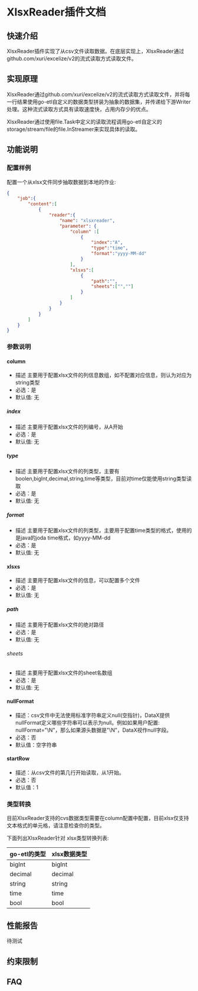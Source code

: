 # XlsxReader插件文档

## 快速介绍

XlsxReader插件实现了从csv文件读取数据。在底层实现上，XlsxReader通过github.com/xuri/excelize/v2的流式读取方式读取文件。

## 实现原理

XlsxReader通过github.com/xuri/excelize/v2的流式读取方式读取文件，并将每一行结果使用go-etl自定义的数据类型拼装为抽象的数据集，并传递给下游Writer处理。这种流式读取方式具有读取速度快，占用内存少的优点。

XlsxReader通过使用file.Task中定义的读取流程调用go-etl自定义的storage/stream/file的file.InStreamer来实现具体的读取。

## 功能说明

### 配置样例

配置一个从xlsx文件同步抽取数据到本地的作业:

```json
{
    "job":{
        "content":[
            {
                "reader":{
                    "name": "xlsxreader",
                    "parameter": {
                        "column" :[
                            {
                                "index":"A",
                                "type":"time",
                                "format":"yyyy-MM-dd"
                            }
                        ],
                        "xlsxs":[
                            {
                                "path":"",
                                "sheets":["",""]   
                            }
                        ]
                    }
                }
            }
        ]
    }
}
```

### 参数说明

#### column

- 描述 主要用于配置xlsx文件的列信息数组，如不配置对应信息，则认为对应为string类型
- 必选：是
- 默认值: 无

##### index

- 描述 主要用于配置xlsx文件的列编号，从A开始
- 必选：是
- 默认值: 无

##### type

- 描述 主要用于配置xlsx文件的列类型，主要有boolen,bigInt,decimal,string,time等类型，目前对time仅能使用string类型读取
- 必选：是
- 默认值: 无

##### format

- 描述 主要用于配置xlsx文件的列类型，主要用于配置time类型的格式，使用的是java的joda time格式，如yyyy-MM-dd
- 必选：是
- 默认值: 无

#### xlsxs

- 描述 主要用于配置xlsx文件的信息，可以配置多个文件
- 必选：是
- 默认值: 无

##### path

- 描述 主要用于配置xlsx文件的绝对路径
- 必选：是
- 默认值: 无

###### sheets

- 描述 主要用于配置xlsx文件的sheet名数组
- 必选：是
- 默认值: 无

#### nullFormat

- 描述：csv文件中无法使用标准字符串定义null(空指针)，DataX提供nullFormat定义哪些字符串可以表示为null。例如如果用户配置: nullFormat="\N"，那么如果源头数据是"\N"，DataX视作null字段。
- 必选：否
- 默认值：空字符串

#### startRow

- 描述：从csv文件的第几行开始读取，从1开始。
- 必选：否
- 默认值：1


### 类型转换

目前XlsxReader支持的cvs数据类型需要在column配置中配置，目前xlsx仅支持文本格式的单元格，请注意检查你的类型。

下面列出XlsxReader针对 xlsx类型转换列表:

| go-etl的类型 | xlsx数据类型 |
| ------------ | ------------ |
| bigInt       | bigInt       |
| decimal      | decimal      |
| string       | string       |
| time         | time         |
| bool         | bool         |

## 性能报告

待测试

## 约束限制

## FAQ
